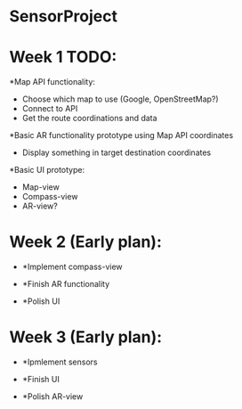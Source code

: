 # SensorProject

# Week 1 TODO:

*Map API functionality:
  - Choose which map to use (Google, OpenStreetMap?)
  - Connect to API
  - Get the route coordinations and data
  
 
 *Basic AR functionality prototype using Map API coordinates
  - Display something in target destination coordinates
  
  
  
 *Basic UI prototype:
  - Map-view
  - Compass-view
  - AR-view?
  
  
# Week 2 (Early plan):
  - *Implement compass-view
  
  - *Finish AR functionality
  
  - *Polish UI
  
# Week 3 (Early plan):
  - *Ipmlement sensors
  
  - *Finish UI
  
  - *Polish AR-view
  
  
 
 
